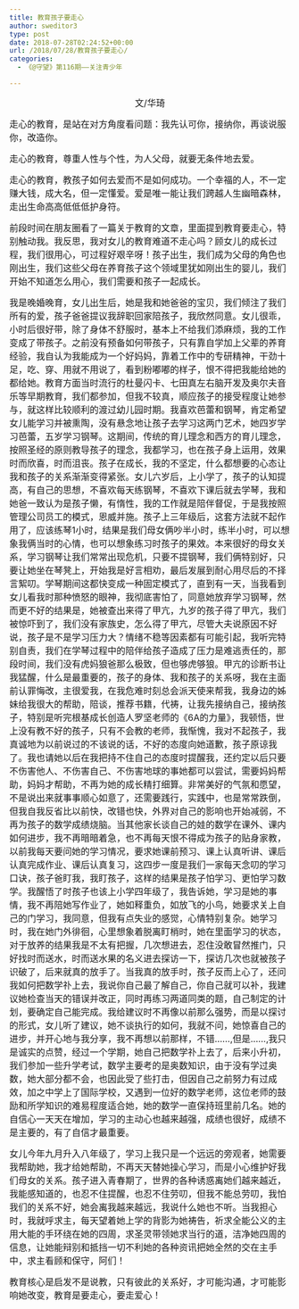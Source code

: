 ```yaml
---
title: 教育孩子要走心
author: sweditor3
type: post
date: 2018-07-28T02:24:52+00:00
url: /2018/07/28/教育孩子要走心/
categories:
  - 《@守望》第116期——关注青少年

---
```

<p style="text-align: center;">
  <span style="font-size: 12pt;">文/华琦</span>
</p>

<span style="font-size: 12pt;">走心的教育，是站在对方角度看问题：我先认可你，接纳你，再谈说服你，改造你。</span>

<span style="font-size: 12pt;">走心的教育，尊重人性与个性，为人父母，就要无条件地去爱。</span>

<span style="font-size: 12pt;">走心的教育，教孩子如何去爱而不是如何成功。一个幸福的人，不一定赚大钱，成大名，但一定懂爱。爱是唯一能让我们跨越人生幽暗森林，走出生命高高低低低护身符。</span>

<span style="font-size: 12pt;">前段时间在朋友圈看了一篇关于教育的文章，里面提到教育要走心，特别触动我。我反思，我对女儿的教育难道不走心吗？顾女儿的成长过程，我们很用心，可过程好艰辛呀！孩子出生，我们成为父母的角色也刚出生，我们这些父母在养育孩子这个领域里犹如刚出生的婴儿，我们开始不知道怎么用心，我们需要和孩子一起成长。</span>

<span style="font-size: 12pt;">我是晚婚晚育，女儿出生后，她是我和她爸爸的宝贝，我们倾注了我们所有的爱，孩子爸爸提议我辞职回家陪孩子，我欣然同意。女儿很乖，小时后很好带，除了身体不舒服时，基本上不给我们添麻烦，我的工作变成了带孩子。之前没有预备如何带孩子，只有靠自学加上父辈的养育经验，我自认为我能成为一个好妈妈，靠着工作中的专研精神，干劲十足，吃、穿、用就不用说了，看到粉嘟嘟的样子，恨不得把我能给她的都给她。教育方面当时流行的杜曼闪卡、七田真左右脑开发及奥尔夫音乐等早期教育，我们都参加，但我不较真，顺应孩子的接受程度让她参与，就这样比较顺利的渡过幼儿园时期。我喜欢芭蕾和钢琴，肯定希望女儿能学习并被熏陶，没有悬念地让孩子去学习这两门艺术，她四岁学习芭蕾，五岁学习钢琴。这期间，传统的育儿理念和西方的育儿理念，按照圣经的原则教导孩子的理念，我都学习，也在孩子身上运用，效果时而欣喜，时而沮丧。孩子在成长，我的不坚定，什么都想要的心态让我和孩子的关系渐渐变得紧张。女儿六岁后，上小学了，孩子的认知提高，有自己的思想，不喜欢每天练钢琴，不喜欢下课后就去学琴，我和她爸一致认为是孩子懒，有惰性，我的工作就是陪伴督促，于是我按照管理公司员工的模式，恩威并施。孩子上三年级后，这套方法就不起作用了，应该练琴1小时，结果是我们母女俩吵半小时，练半小时，可以想象我俩当时的心情，也可以想象练习时孩子的果效。本来很好的母女关系，学习钢琴让我们常常出现危机，只要不提钢琴，我们俩特别好，只要让她坐在琴凳上，开始我是好言相劝，最后发展到耐心用尽后的不择言絮叨。学琴期间这都快变成一种固定模式了，直到有一天，当我看到女儿看我时那种愤怒的眼神，我彻底害怕了，同意她放弃学习钢琴，然而更不好的结果是，她被查出来得了甲亢，九岁的孩子得了甲亢，我们被惊吓到了，我们没有家族史，怎么得了甲亢，尽管大夫说原因不好说，孩子是不是学习压力大？情绪不稳等因素都有可能引起，我听完特别自责，我们在学琴过程中的陪伴给孩子造成了压力是难逃责任的，那段时间，我们没有虎妈狼爸那么极致，但也够虎够狼。甲亢的诊断书让我猛醒，什么是最重要的，孩子的身体、我和孩子的关系呀，我在主面前认罪悔改，主很爱我，在我危难时刻总会派天使来帮我，我身边的姊妹给我很大的帮助，陪谈，推荐书籍，代祷，让我先接纳自己，接纳孩子，特别是听完根基成长创造人罗坚老师的《6A的力量》，我顿悟，世上没有教不好的孩子，只有不会教的老师，我惭愧，我对不起孩子，我真诚地为以前说过的不该说的话，不好的态度向她道歉，孩子原谅我了。我也请她以后在我把持不住自己的态度时提醒我，还约定以后只要不伤害他人、不伤害自己、不伤害地球的事她都可以尝试，需要妈妈帮助，妈妈才帮助，不再为她的成长精打细算。非常美好的气氛和愿望，不是说出来就事事顺心如意了，还需要践行，实践中，也是常常跌倒，但我自我反省比以前快，改错也快，外界对自己的影响也开始减弱，不再为孩子的数学成绩烧脑。当其他家长谈自己的娃的数学在课外、课内如何进步，我不再暗暗着急，也不再每天恨不得成为孩子的贴身家教，以前我每天要问她的学习情况，要求她课前预习、课上认真听讲、课后认真完成作业、课后认真复习，这四步一度是我们一家每天念叨的学习口诀，孩子爸盯我，我盯孩子，这样的结果是孩子怕学习、更怕学习数学。我醒悟了时孩子也该上小学四年级了，我告诉她，学习是她的事情，我不再陪她写作业了，她如释重负，如放飞的小鸟，她要求关上自己的门学习，我同意，但我有点失业的感觉，心情特别复杂。她学习时，我在她门外徘徊，心里想象着脱离盯梢时，她在里面学习的状态，对于放养的结果我是不太有把握，几次想进去，忍住没敢冒然推门，只好找时而送水，时而送水果的名义进去探访一下，探访几次也就被孩子识破了，后来就真的放手了。当我真的放手时，孩子反而上心了，还问我如何把数学䃼上去，我说你自己最了解自己，你自己就可以补，我建议她检查当天的错误并改正，同时再练习两道同类的题，自己制定的计划，要确定自己能完成。我给建议时不再像以前那么强势，而是以探讨的形式，女儿听了建议，她不谈执行的如何，我就不问，她惊喜自己的进步，并开心地与我分享，我不再想以前那样，不错……,但是……,我只是诚实的点赞，经过一个学期，她自己把数学䃼上去了，后来小升初，我们参加一些升学考试，数学主要考的是奥数知识，由于没有学过奥数，她大部分都不会，也因此受了些打击，但因自己之前努力有过成效，加之中学上了国际学校，又遇到一位好的数学老师，这位老师的鼓励和所学知识的难易程度适合她，她的数学一直保持班里前几名。她的自信心一天天在增加，学习的主动心也越来越强，成绩也很好，成绩不是主要的，有了自信才最重要。</span>

<span style="font-size: 12pt;">女儿今年九月升入八年级了，学习上我只是一个远远的旁观者，她需要我帮助她，我才给她帮助，不再天天替她操心学习，而是小心维护好我们母女的关系。孩子进入青春期了，世界的各种诱惑离她们越来越近，我能感知道的，也忍不住提醒，也忍不住劳叨，但我不能总劳叨，我怕我们的关系不好，她会离我越来越远，我说什么她也不听。当我担心时，我就呼求主，每天望着她上学的背影为她祷告，祈求全能公义的主用大能的手环绕在她的四周，求圣灵带领她求当行的道，洁净她四周的信息，让她能辩别和抵挡一切不利她的各种资讯把她全然的交在主手中，求主看顾和保守，阿们！</span>

<span style="font-size: 12pt;">教育核心是启发不是说教，只有彼此的关系好，才可能沟通，才可能影响她改变，教育是要走心，要走爱心！</span>